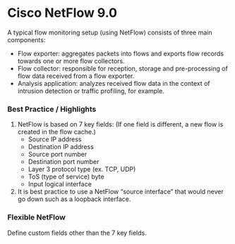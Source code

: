 # Cisco NetFlow 9.0

A typical flow monitoring setup (using NetFlow) consists of three main components:
- Flow exporter: aggregates packets into flows and exports flow records towards one or more flow collectors.
- Flow collector: responsible for reception, storage and pre-processing of flow data received from a flow exporter.
- Analysis application: analyzes received flow data in the context of intrusion detection or traffic profiling, for example.

### Best Practice / Highlights
1. NetFlow is based on 7 key fields: (If one field is different, a new flow is created in the flow cache.)
   - Source IP address
   - Destination IP address
   - Source port number
   - Destination port number
   - Layer 3 protocol type (ex. TCP, UDP)
   - ToS (type of service) byte
   - Input logical interface
2. It is best practice to use a NetFlow “source interface” that would never go down such as a loopback interface.

### Flexible NetFlow
Define custom fields other than the 7 key fields.
